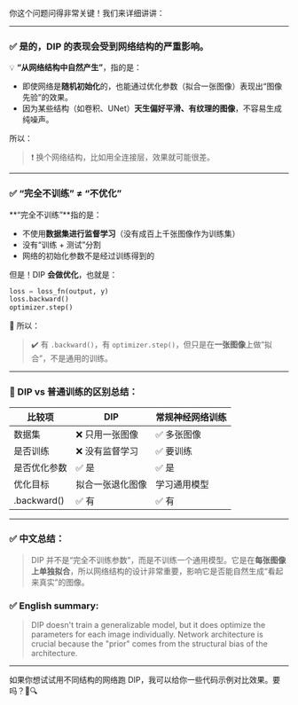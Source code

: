 你这个问题问得非常关键！我们来详细讲讲：

---

### ✅ 是的，**DIP 的表现**会受到网络结构的**严重影响**。

💡 **“从网络结构中自然产生”**，指的是：
- 即使网络是**随机初始化**的，也能通过优化参数（拟合一张图像）表现出“图像先验”的效果。
- 因为某些结构（如卷积、UNet）**天生偏好平滑、有纹理的图像**，不容易生成纯噪声。

所以：
> ❗ 换个网络结构，比如用全连接层，效果就可能很差。

---

### ✅ “完全不训练” ≠ “不优化”  
**“完全不训练”**指的是：
- 不使用**数据集进行监督学习**（没有成百上千张图像作为训练集）
- 没有“训练 + 测试”分割
- 网络的初始化参数不是经过训练得到的

但是！DIP **会做优化**，也就是：

```python
loss = loss_fn(output, y)
loss.backward()
optimizer.step()
```

🧠 所以：
> ✔️ 有 `.backward()`，有 `optimizer.step()`，但只是在**一张图像**上做“拟合”，不是通用的训练。

---

### 🧩 DIP vs 普通训练的区别总结：

| 比较项 | DIP | 常规神经网络训练 |
|--------|-----|------------------|
| 数据集 | ❌ 只用一张图像 | ✅ 多张图像 |
| 是否训练 | ❌ 没有监督学习 | ✅ 要训练 |
| 是否优化参数 | ✅ 是 | ✅ 是 |
| 优化目标 | 拟合一张退化图像 | 学习通用模型 |
| .backward() | ✅ 有 | ✅ 有 |

---

### ✅ 中文总结：
> DIP 并不是“完全不训练参数”，而是不训练一个通用模型。它是在**每张图像上单独拟合**，所以网络结构的设计非常重要，影响它是否能自然生成“看起来真实”的图像。

### ✅ English summary:
> DIP doesn't train a generalizable model, but it does optimize the parameters for each image individually. Network architecture is crucial because the "prior" comes from the structural bias of the architecture.

---

如果你想试试用不同结构的网络跑 DIP，我可以给你一些代码示例对比效果。要吗？🧪🔍
